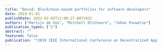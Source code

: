 ```yaml
---
title: "Devid: Blockchain-based portfolios for software developers"
date: 2019-01-01
publishDate: 2022-02-02T11:00:27.887193Z
authors: ["Martijn de Vos", "Mitchell Olsthoorn", "Johan Pouwelse"]
publication_types: ["1"]
abstract: ""
featured: false
publication: "*2019 IEEE International Conference on Decentralized Applications and Infrastructures (DAPPCON)*"
---
```


